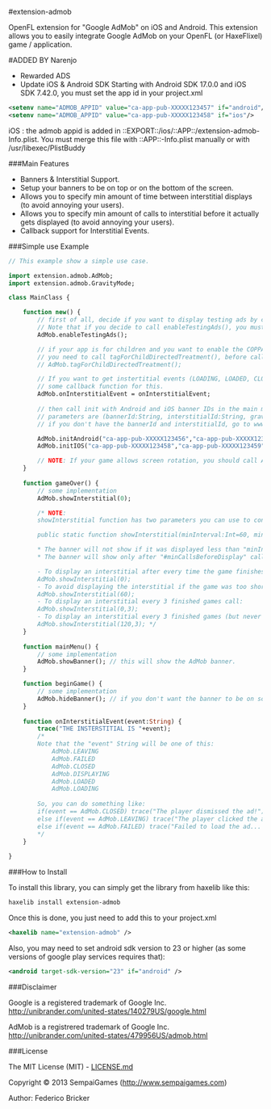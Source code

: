 #extension-admob

OpenFL extension for "Google AdMob" on iOS and Android.
This extension allows you to easily integrate Google AdMob on your OpenFL (or HaxeFlixel) game / application.

#ADDED BY Narenjo
 * Rewarded ADS
 * Update iOS & Android SDK
Starting with Android SDK 17.0.0 and iOS SDK 7.42.0, you must set the app id in your project.xml
```xml
<setenv name="ADMOB_APPID" value="ca-app-pub-XXXXX123457" if="android"/>
<setenv name="ADMOB_APPID" value="ca-app-pub-XXXXX123458" if="ios"/>
```
iOS : the admob appid is added in ::EXPORT::/ios/::APP::/extension-admob-Info.plist. You must merge this file with ::APP::-Info.plist manually or with /usr/libexec/PlistBuddy

###Main Features

* Banners & Interstitial Support.
* Setup your banners to be on top or on the bottom of the screen.
* Allows you to specify min amount of time between interstitial displays (to avoid annoying your users).
* Allows you to specify min amount of calls to interstitial before it actually gets displayed (to avoid annoying your users).
* Callback support for Interstitial Events.

###Simple use Example

```haxe
// This example show a simple use case.

import extension.admob.AdMob;
import extension.admob.GravityMode;

class MainClass {

	function new() {
		// first of all, decide if you want to display testing ads by calling enableTestingAds() method.
		// Note that if you decide to call enableTestingAds(), you must do that before calling INIT methods.
		AdMob.enableTestingAds();

		// if your app is for children and you want to enable the COPPA policy,
		// you need to call tagForChildDirectedTreatment(), before calling INIT.
		// AdMob.tagForChildDirectedTreatment();

		// If you want to get instertitial events (LOADING, LOADED, CLOSED, DISPLAYING, ETC), provide
		// some callback function for this.
		AdMob.onInterstitialEvent = onInterstitialEvent;
		
		// then call init with Android and iOS banner IDs in the main method.
		// parameters are (bannerId:String, interstitialId:String, gravityMode:GravityMode).
		// if you don't have the bannerId and interstitialId, go to www.google.com/ads/admob to create them.

		AdMob.initAndroid("ca-app-pub-XXXXX123456","ca-app-pub-XXXXX123457", GravityMode.BOTTOM); // may also be GravityMode.TOP
		AdMob.initIOS("ca-app-pub-XXXXX123458","ca-app-pub-XXXXX123459", GravityMode.BOTTOM); // may also be GravityMode.TOP

		// NOTE: If your game allows screen rotation, you should call AdMob.onResize(); when rotation happens.
	}
	
	function gameOver() {
		// some implementation
		AdMob.showInterstitial(0);

		/* NOTE:
		showInterstitial function has two parameters you can use to control how often you want to display the interstitial ad.

		public static function showInterstitial(minInterval:Int=60, minCallsBeforeDisplay:Int=0);

		* The banner will not show if it was displayed less than "minInterval" seconds ago.
		* The banner will show only after "#minCallsBeforeDisplay" calls to showInterstitial function.

		- To display an interstitial after every time the game finishes, call:
		AdMob.showInterstitial(0);
		- To avoid displaying the interstitial if the game was too short (60 seconds), call:
		AdMob.showInterstitial(60);
		- To display an interstitial every 3 finished games call:
		AdMob.showInterstitial(0,3);
		- To display an interstitial every 3 finished games (but never before 120 secs since last display), call:
		AdMob.showInterstitial(120,3); */
	}
	
	function mainMenu() {
		// some implementation
		AdMob.showBanner(); // this will show the AdMob banner.
	}

	function beginGame() {
		// some implementation
		AdMob.hideBanner(); // if you don't want the banner to be on screen while playing... call AdMob.hideBanner();
	}
	
	function onInterstitialEvent(event:String) {
		trace("THE INSTERSTITIAL IS "+event);
		/*
		Note that the "event" String will be one of this:
		    AdMob.LEAVING
		    AdMob.FAILED
		    AdMob.CLOSED
		    AdMob.DISPLAYING
		    AdMob.LOADED
		    AdMob.LOADING
		
		So, you can do something like:
		if(event == AdMob.CLOSED) trace("The player dismissed the ad!");
		else if(event == AdMob.LEAVING) trace("The player clicked the ad :), and we're leaving to the ad destination");
		else if(event == AdMob.FAILED) trace("Failed to load the ad... the extension will retry automatically.");
		*/
	}
	
}

```

###How to Install

To install this library, you can simply get the library from haxelib like this:
```bash
haxelib install extension-admob
```

Once this is done, you just need to add this to your project.xml
```xml
<haxelib name="extension-admob" />
```

Also, you may need to set android sdk version to 23 or higher (as some versions of google play services requires that):
```xml
<android target-sdk-version="23" if="android" />
```

###Disclaimer

Google is a registered trademark of Google Inc.
http://unibrander.com/united-states/140279US/google.html

AdMob is a registrered trademark of Google Inc.
http://unibrander.com/united-states/479956US/admob.html

###License

The MIT License (MIT) - [LICENSE.md](LICENSE.md)

Copyright &copy; 2013 SempaiGames (http://www.sempaigames.com)

Author: Federico Bricker
